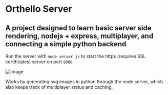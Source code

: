 # Orthello Server
## A project designed to learn basic server side rendering, nodejs + express, multiplayer, and connecting a simple python backend

Run the server with `node server.js` to start the https (requires SSL certificates) server on port `8080`

![image](https://user-images.githubusercontent.com/62992267/176003971-a0411863-9656-4cd0-8789-22e962f9d4f4.png)

Works by generating svg images in python through the node server, which also keeps track of multiplayer status and caching.
